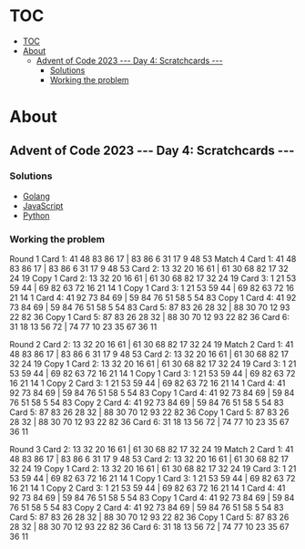 # TOC

- [TOC](#toc)
- [About](#about)
    - [Advent of Code 2023 --- Day 4: Scratchcards ---](#advent-of-code-2023-----day-4-scratchcards----)
        - [Solutions](#solutions)
        - [Working the problem](#working-the-problem)


# About

## Advent of Code 2023 --- Day 4: Scratchcards ---

### Solutions
- [Golang](main.go)
- [JavaScript](index.js)
- [Python](solve.py)

### Working the problem

Round 1
Card 1: 41 48 83 86 17 | 83 86  6 31 17  9 48 53
Match 4
Card 1: 41 48 83 86 17 | 83 86  6 31 17  9 48 53
Card 2: 13 32 20 16 61 | 61 30 68 82 17 32 24 19
Copy 1 Card 2: 13 32 20 16 61 | 61 30 68 82 17 32 24 19
Card 3:  1 21 53 59 44 | 69 82 63 72 16 21 14  1
Copy 1 Card 3:  1 21 53 59 44 | 69 82 63 72 16 21 14  1
Card 4: 41 92 73 84 69 | 59 84 76 51 58  5 54 83
Copy 1 Card 4: 41 92 73 84 69 | 59 84 76 51 58  5 54 83
Card 5: 87 83 26 28 32 | 88 30 70 12 93 22 82 36
Copy 1 Card 5: 87 83 26 28 32 | 88 30 70 12 93 22 82 36
Card 6: 31 18 13 56 72 | 74 77 10 23 35 67 36 11

Round 2
Card 2: 13 32 20 16 61 | 61 30 68 82 17 32 24 19
Match 2
Card 1: 41 48 83 86 17 | 83 86  6 31 17  9 48 53
Card 2: 13 32 20 16 61 | 61 30 68 82 17 32 24 19
Copy 1 Card 2: 13 32 20 16 61 | 61 30 68 82 17 32 24 19
Card 3:  1 21 53 59 44 | 69 82 63 72 16 21 14  1
Copy 1 Card 3:  1 21 53 59 44 | 69 82 63 72 16 21 14  1
Copy 2 Card 3:  1 21 53 59 44 | 69 82 63 72 16 21 14  1
Card 4: 41 92 73 84 69 | 59 84 76 51 58  5 54 83
Copy 1 Card 4: 41 92 73 84 69 | 59 84 76 51 58  5 54 83
Copy 2 Card 4: 41 92 73 84 69 | 59 84 76 51 58  5 54 83
Card 5: 87 83 26 28 32 | 88 30 70 12 93 22 82 36
Copy 1 Card 5: 87 83 26 28 32 | 88 30 70 12 93 22 82 36
Card 6: 31 18 13 56 72 | 74 77 10 23 35 67 36 11

Round 3
Card 2: 13 32 20 16 61 | 61 30 68 82 17 32 24 19
Match 2
Card 1: 41 48 83 86 17 | 83 86  6 31 17  9 48 53
Card 2: 13 32 20 16 61 | 61 30 68 82 17 32 24 19
Copy 1 Card 2: 13 32 20 16 61 | 61 30 68 82 17 32 24 19
Card 3:  1 21 53 59 44 | 69 82 63 72 16 21 14  1
Copy 1 Card 3:  1 21 53 59 44 | 69 82 63 72 16 21 14  1
Copy 2 Card 3:  1 21 53 59 44 | 69 82 63 72 16 21 14  1
Card 4: 41 92 73 84 69 | 59 84 76 51 58  5 54 83
Copy 1 Card 4: 41 92 73 84 69 | 59 84 76 51 58  5 54 83
Copy 2 Card 4: 41 92 73 84 69 | 59 84 76 51 58  5 54 83
Card 5: 87 83 26 28 32 | 88 30 70 12 93 22 82 36
Copy 1 Card 5: 87 83 26 28 32 | 88 30 70 12 93 22 82 36
Card 6: 31 18 13 56 72 | 74 77 10 23 35 67 36 11

